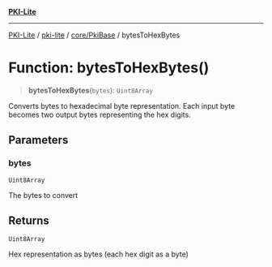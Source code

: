 [**PKI-Lite**](../../../../README.md)

---

[PKI-Lite](../../../../README.md) / [pki-lite](../../../README.md) / [core/PkiBase](../README.md) / bytesToHexBytes

# Function: bytesToHexBytes()

> **bytesToHexBytes**(`bytes`): `Uint8Array`

Converts bytes to hexadecimal byte representation.
Each input byte becomes two output bytes representing the hex digits.

## Parameters

### bytes

`Uint8Array`

The bytes to convert

## Returns

`Uint8Array`

Hex representation as bytes (each hex digit as a byte)
